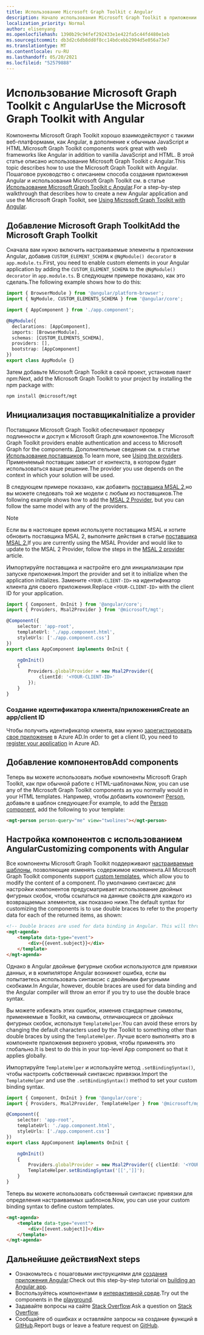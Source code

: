 ```yaml
---
title: Использование Microsoft Graph Toolkit с Angular
description: Начало использования Microsoft Graph Toolkit в приложении Angular
localization_priority: Normal
author: elisenyang
ms.openlocfilehash: 1390b29c94fef292433e1e422fa5c44fd480e1eb
ms.sourcegitcommit: db3d2c6db8dd8f8cc14bdcebb2904d5e056a73e7
ms.translationtype: MT
ms.contentlocale: ru-RU
ms.lasthandoff: 05/20/2021
ms.locfileid: "52579888"
---
```

# <a name="use-the-microsoft-graph-toolkit-with-angular"></a><span data-ttu-id="1160a-103">Использование Microsoft Graph Toolkit с Angular</span><span class="sxs-lookup"><span data-stu-id="1160a-103">Use the Microsoft Graph Toolkit with Angular</span></span>

<span data-ttu-id="1160a-104">Компоненты Microsoft Graph Toolkit хорошо взаимодействуют с такими веб-платформами, как Angular, в дополнение к обычным JavaScript и HTML.</span><span class="sxs-lookup"><span data-stu-id="1160a-104">Microsoft Graph Toolkit components work great with web frameworks like Angular in addition to vanilla JavaScript and HTML.</span></span> <span data-ttu-id="1160a-105">В этой статье описано использование Microsoft Graph Toolkit с Angular.</span><span class="sxs-lookup"><span data-stu-id="1160a-105">This topic describes how to use the Microsoft Graph Toolkit with Angular.</span></span> <span data-ttu-id="1160a-106">Пошаговое руководство с описанием способа создания приложения Angular и использования Microsoft Graph Toolkit см. в статье [Использование Microsoft Graph Toolkit с Angular](https://developer.microsoft.com/graph/blogs/a-lap-around-microsoft-graph-toolkit-day-14-using-microsoft-graph-toolkit-with-angular/).</span><span class="sxs-lookup"><span data-stu-id="1160a-106">For a step-by-step walkthrough that describes how to create a new Angular application and use the Microsoft Graph Toolkit, see [Using Microsoft Graph Toolkit with Angular](https://developer.microsoft.com/graph/blogs/a-lap-around-microsoft-graph-toolkit-day-14-using-microsoft-graph-toolkit-with-angular/).</span></span>

## <a name="add-the-microsoft-graph-toolkit"></a><span data-ttu-id="1160a-107">Добавление Microsoft Graph Toolkit</span><span class="sxs-lookup"><span data-stu-id="1160a-107">Add the Microsoft Graph Toolkit</span></span>

<span data-ttu-id="1160a-108">Сначала вам нужно включить настраиваемые элементы в приложении Angular, добавив `CUSTOM_ELEMENT_SCHEMA` к `@NgModule() decorator` в `app.module.ts`.</span><span class="sxs-lookup"><span data-stu-id="1160a-108">First, you need to enable custom elements in your Angular application by adding the `CUSTOM_ELEMENT_SCHEMA` to the `@NgModule() decorator` in `app.module.ts`.</span></span> <span data-ttu-id="1160a-109">В следующем примере показано, как это сделать.</span><span class="sxs-lookup"><span data-stu-id="1160a-109">The following example shows how to do this:</span></span>
```ts
import { BrowserModule } from '@angular/platform-browser';
import { NgModule, CUSTOM_ELEMENTS_SCHEMA } from '@angular/core';

import { AppComponent } from './app.component';

@NgModule({
  declarations: [AppComponent],
  imports: [BrowserModule],
  schemas: [CUSTOM_ELEMENTS_SCHEMA],
  providers: [],
  bootstrap: [AppComponent]
})
export class AppModule {}
```
<span data-ttu-id="1160a-110">Затем добавьте Microsoft Graph Toolkit в свой проект, установив пакет npm:</span><span class="sxs-lookup"><span data-stu-id="1160a-110">Next, add the Microsoft Graph Toolkit to your project by installing the npm package with:</span></span>
```bash
npm install @microsoft/mgt
```
## <a name="initialize-a-provider"></a><span data-ttu-id="1160a-111">Инициализация поставщика</span><span class="sxs-lookup"><span data-stu-id="1160a-111">Initialize a provider</span></span>

<span data-ttu-id="1160a-112">Поставщики Microsoft Graph Toolkit обеспечивают проверку подлинности и доступ к Microsoft Graph для компонентов.</span><span class="sxs-lookup"><span data-stu-id="1160a-112">The Microsoft Graph Toolkit providers enable authentication and access to Microsoft Graph for the components.</span></span> <span data-ttu-id="1160a-113">Дополнительные сведения см. в статье [Использование поставщиков](../providers/providers.md).</span><span class="sxs-lookup"><span data-stu-id="1160a-113">To learn more, see [Using the providers](../providers/providers.md).</span></span> <span data-ttu-id="1160a-114">Применяемый поставщик зависит от контекста, в котором будет использоваться ваше решение.</span><span class="sxs-lookup"><span data-stu-id="1160a-114">The provider you use depends on the context in which your solution will be used.</span></span>

<span data-ttu-id="1160a-115">В следующем примере показано, как добавить [поставщика MSAL 2,](../providers/msal2.md)но вы можете следовать той же модели с любым из поставщиков.</span><span class="sxs-lookup"><span data-stu-id="1160a-115">The following example shows how to add the [MSAL 2 Provider](../providers/msal2.md), but you can follow the same model with any of the providers.</span></span>
>[!NOTE] 
><span data-ttu-id="1160a-116">Если вы в настоящее время используете поставщика MSAL и хотите обновить поставщика MSAL 2, выполните действия в статье [поставщика MSAL 2.](../providers/msal2.md#migrating-from-msal-provider-to-msal-2-provider)</span><span class="sxs-lookup"><span data-stu-id="1160a-116">If you are currently using the MSAL Provider and would like to update to the MSAL 2 Provider, follow the steps in the [MSAL 2 provider](../providers/msal2.md#migrating-from-msal-provider-to-msal-2-provider) article.</span></span>

<span data-ttu-id="1160a-117">Импортируйте поставщика и настройте его для инициализации при запуске приложения.</span><span class="sxs-lookup"><span data-stu-id="1160a-117">Import the provider and set it to initialize when the application initializes.</span></span> <span data-ttu-id="1160a-118">Замените `<YOUR-CLIENT-ID>` на идентификатор клиента для своего приложения.</span><span class="sxs-lookup"><span data-stu-id="1160a-118">Replace `<YOUR-CLIENT-ID>` with the client ID for your application.</span></span>

```ts
import { Component, OnInit } from '@angular/core';
import { Providers, Msal2Provider } from '@microsoft/mgt';

@Component({
    selector: 'app-root',
    templateUrl: './app.component.html',
    styleUrls: ['./app.component.css']
})
export class AppComponent implements OnInit {

    ngOnInit()
    {
        Providers.globalProvider = new Msal2Provider({
            clientId: '<YOUR-CLIENT-ID>'
        });
    }
}
```
### <a name="create-an-appclient-id"></a><span data-ttu-id="1160a-119">Создание идентификатора клиента/приложения</span><span class="sxs-lookup"><span data-stu-id="1160a-119">Create an app/client ID</span></span>
<span data-ttu-id="1160a-120">Чтобы получить идентификатор клиента, вам нужно [зарегистрировать свое приложение](../../auth-register-app-v2.md) в Azure AD.</span><span class="sxs-lookup"><span data-stu-id="1160a-120">In order to get a client ID, you need to [register your application](../../auth-register-app-v2.md) in Azure AD.</span></span> 

## <a name="add-components"></a><span data-ttu-id="1160a-121">Добавление компонентов</span><span class="sxs-lookup"><span data-stu-id="1160a-121">Add components</span></span>

<span data-ttu-id="1160a-122">Теперь вы можете использовать любые компоненты Microsoft Graph Toolkit, как при обычной работе с HTML-шаблонами.</span><span class="sxs-lookup"><span data-stu-id="1160a-122">Now, you can use any of the Microsoft Graph Toolkit components as you normally would in your HTML templates.</span></span> <span data-ttu-id="1160a-123">Например, чтобы добавить компонент [Person](../components/person.md), добавьте в шаблон следующее:</span><span class="sxs-lookup"><span data-stu-id="1160a-123">For example, to add the [Person component](../components/person.md),  add the following to your template:</span></span>

```html
<mgt-person person-query="me" view="twolines"></mgt-person>
```

## <a name="customizing-components-with-angular"></a><span data-ttu-id="1160a-124">Настройка компонентов с использованием Angular</span><span class="sxs-lookup"><span data-stu-id="1160a-124">Customizing components with Angular</span></span>

<span data-ttu-id="1160a-125">Все компоненты Microsoft Graph Toolkit поддерживают [настраиваемые шаблоны](../customize-components/templates.md), позволяющие изменять содержимое компонента.</span><span class="sxs-lookup"><span data-stu-id="1160a-125">All Microsoft Graph Toolkit components support [custom templates](../customize-components/templates.md), which allow you to modify the content of a component.</span></span> <span data-ttu-id="1160a-126">По умолчанию синтаксис для настройки компонентов предусматривает использование двойных фигурных скобок, чтобы ссылаться на данные свойств для каждого из возвращаемых элементов, как показано ниже.</span><span class="sxs-lookup"><span data-stu-id="1160a-126">The default syntax for customizing the components is to use double braces to refer to the property data for each of the returned items, as shown:</span></span>

```html
<!-- Double braces are used for data binding in Angular. This will throw an error. -->
<mgt-agenda>
    <template data-type="event">
        <div>{{event.subject}}</div>
    </template>
</mgt-agenda>
```

<span data-ttu-id="1160a-127">Однако в Angular двойные фигурные скобки используются для привязки данных, и в компиляторе Angular возникнет ошибка, если вы попытаетесь использовать синтаксис с двойными фигурными скобками.</span><span class="sxs-lookup"><span data-stu-id="1160a-127">In Angular, however, double braces are used for data binding and the Angular compiler will throw an error if you try to use the double brace syntax.</span></span>

<span data-ttu-id="1160a-128">Вы можете избежать этих ошибок, изменив стандартные символы, применяемые в Toolkit, на символы, отличающиеся от двойных фигурных скобок, используя `TemplateHelper`.</span><span class="sxs-lookup"><span data-stu-id="1160a-128">You can avoid these errors by changing the default characters used by the Toolkit to something other than double braces by using the `TemplateHelper`.</span></span> <span data-ttu-id="1160a-129">Лучше всего выполнять это в компоненте приложения верхнего уровня, чтобы применять это глобально.</span><span class="sxs-lookup"><span data-stu-id="1160a-129">It is best to do this in your top-level App component so that it applies globally.</span></span>

<span data-ttu-id="1160a-130">Импортируйте `TemplateHelper` и используйте метод `.setBindingSyntax()`, чтобы настроить собственный синтаксис привязки.</span><span class="sxs-lookup"><span data-stu-id="1160a-130">Import the `TemplateHelper` and use the `.setBindingSyntax()` method to set your custom binding syntax.</span></span>

```ts
import { Component, OnInit } from '@angular/core';
import { Providers, Msal2Provider, TemplateHelper } from '@microsoft/mgt';

@Component({
    selector: 'app-root',
    templateUrl: './app.component.html',
    styleUrls: ['./app.component.css']
})
export class AppComponent implements OnInit {

    ngOnInit()
    {
        Providers.globalProvider = new Msal2Provider({ clientId: '<YOUR-CLIENT-ID>'})
        TemplateHelper.setBindingSyntax('[[',']]');
    }
}
```
<span data-ttu-id="1160a-131">Теперь вы можете использовать собственный синтаксис привязки для определения настраиваемых шаблонов.</span><span class="sxs-lookup"><span data-stu-id="1160a-131">Now, you can use your custom binding syntax to define custom templates.</span></span>

```html
<mgt-agenda>
    <template data-type="event">
        <div>[[event.subject]]</div>
    </template>
</mgt-agenda>
```

## <a name="next-steps"></a><span data-ttu-id="1160a-132">Дальнейшие действия</span><span class="sxs-lookup"><span data-stu-id="1160a-132">Next steps</span></span>
- <span data-ttu-id="1160a-133">Ознакомьтесь с пошаговыми инструкциями для [создания приложения Angular](https://developer.microsoft.com/graph/blogs/a-lap-around-microsoft-graph-toolkit-day-14-using-microsoft-graph-toolkit-with-angular/).</span><span class="sxs-lookup"><span data-stu-id="1160a-133">Check out this step-by-step tutorial on [building an Angular app](https://developer.microsoft.com/graph/blogs/a-lap-around-microsoft-graph-toolkit-day-14-using-microsoft-graph-toolkit-with-angular/).</span></span>
- <span data-ttu-id="1160a-134">Воспользуйтесь компонентами в [интерактивной среде](https://mgt.dev).</span><span class="sxs-lookup"><span data-stu-id="1160a-134">Try out the components in the [playground](https://mgt.dev).</span></span>
- <span data-ttu-id="1160a-135">Задавайте вопросы на сайте [Stack Overflow](https://aka.ms/mgt-question).</span><span class="sxs-lookup"><span data-stu-id="1160a-135">Ask a question on [Stack Overflow](https://aka.ms/mgt-question).</span></span>
- <span data-ttu-id="1160a-136">Сообщайте об ошибках и оставляйте запросы на создание функций в [GitHub](https://aka.ms/mgt).</span><span class="sxs-lookup"><span data-stu-id="1160a-136">Report bugs or leave a feature request on [GitHub](https://aka.ms/mgt).</span></span>

